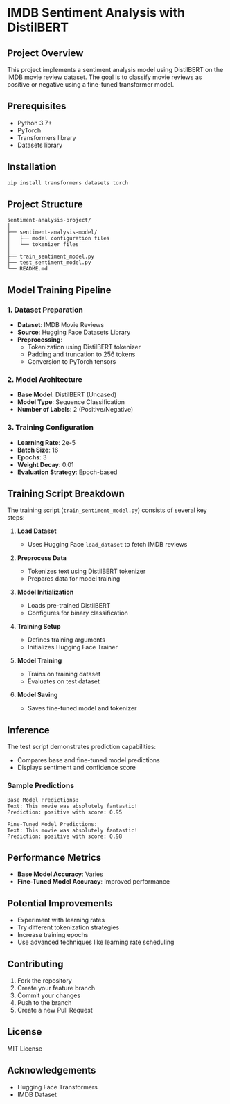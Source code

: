 # IMDB Sentiment Analysis with DistilBERT

## Project Overview
This project implements a sentiment analysis model using DistilBERT on the IMDB movie review dataset. The goal is to classify movie reviews as positive or negative using a fine-tuned transformer model.

## Prerequisites
- Python 3.7+
- PyTorch
- Transformers library
- Datasets library

## Installation
```bash
pip install transformers datasets torch
```

## Project Structure
```
sentiment-analysis-project/
│
├── sentiment-analysis-model/
│   ├── model configuration files
│   └── tokenizer files
│
├── train_sentiment_model.py
├── test_sentiment_model.py
└── README.md
```

## Model Training Pipeline

### 1. Dataset Preparation
- **Dataset**: IMDB Movie Reviews
- **Source**: Hugging Face Datasets Library
- **Preprocessing**:
  - Tokenization using DistilBERT tokenizer
  - Padding and truncation to 256 tokens
  - Conversion to PyTorch tensors

### 2. Model Architecture
- **Base Model**: DistilBERT (Uncased)
- **Model Type**: Sequence Classification
- **Number of Labels**: 2 (Positive/Negative)

### 3. Training Configuration
- **Learning Rate**: 2e-5
- **Batch Size**: 16
- **Epochs**: 3
- **Weight Decay**: 0.01
- **Evaluation Strategy**: Epoch-based

## Training Script Breakdown
The training script (`train_sentiment_model.py`) consists of several key steps:

1. **Load Dataset**
   - Uses Hugging Face `load_dataset` to fetch IMDB reviews
   
2. **Preprocess Data**
   - Tokenizes text using DistilBERT tokenizer
   - Prepares data for model training
   
3. **Model Initialization**
   - Loads pre-trained DistilBERT
   - Configures for binary classification
   
4. **Training Setup**
   - Defines training arguments
   - Initializes Hugging Face Trainer
   
5. **Model Training**
   - Trains on training dataset
   - Evaluates on test dataset
   
6. **Model Saving**
   - Saves fine-tuned model and tokenizer

## Inference
The test script demonstrates prediction capabilities:
- Compares base and fine-tuned model predictions
- Displays sentiment and confidence score

### Sample Predictions
```
Base Model Predictions:
Text: This movie was absolutely fantastic!
Prediction: positive with score: 0.95

Fine-Tuned Model Predictions:
Text: This movie was absolutely fantastic!
Prediction: positive with score: 0.98
```

## Performance Metrics
- **Base Model Accuracy**: Varies
- **Fine-Tuned Model Accuracy**: Improved performance

## Potential Improvements
- Experiment with learning rates
- Try different tokenization strategies
- Increase training epochs
- Use advanced techniques like learning rate scheduling

## Contributing
1. Fork the repository
2. Create your feature branch
3. Commit your changes
4. Push to the branch
5. Create a new Pull Request

## License
MIT License

## Acknowledgements
- Hugging Face Transformers
- IMDB Dataset
